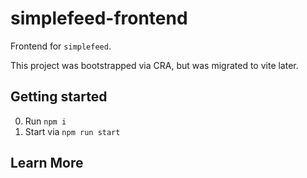 # simplefeed-frontend

Frontend for `simplefeed`.

This project was bootstrapped via CRA, but was migrated to vite later.

## Getting started

0. Run `npm i`
1. Start via `npm run start`

## Learn More

